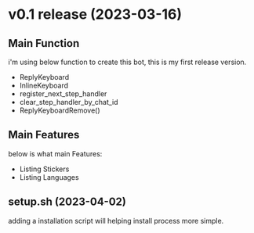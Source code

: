 # v0.1 release (2023-03-16)

## Main Function 

i'm using below function to create this bot, this is my first release version.

- ReplyKeyboard
- InlineKeyboard
- register_next_step_handler
- clear_step_handler_by_chat_id
- ReplyKeyboardRemove()

## Main Features

below is what main Features:

- Listing Stickers
- Listing Languages

## setup.sh (2023-04-02)

adding a installation script will helping install process more simple.